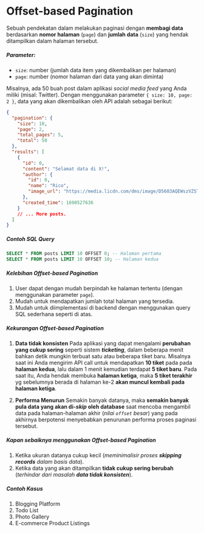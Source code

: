 # Offset-based Pagination

Sebuah pendekatan dalam melakukan paginasi dengan **membagi data** berdasarkan **nomor halaman** (`page`) dan **jumlah data** (`size`) yang hendak ditampilkan dalam halaman tersebut.

##### Parameter:

- `size`: number (jumlah data item yang dikembalikan per halaman)
- `page`: number (nomor halaman dari data yang akan diminta)

Misalnya, ada 50 buah post dalam aplikasi _social media feed_ yang Anda miliki (misal: Twitter). Dengan menggunakan parameter `{ size: 10, page: 2 }`, data yang akan dikembalikan oleh API adalah sebagai berikut:

```json
{
  "pagination": {
    "size": 10,
    "page": 2,
    "total_pages": 5,
    "total": 50
  },
  "results": [
    {
      "id": 0,
      "content": "Selamat data di X!",
      "author": {
        "id": 0,
        "name": "Rico",
        "image_url": "https://media.licdn.com/dms/image/D5603AQEWszVZSTg9_g/profile-displayphoto-shrink_400_400/0/1670101852464?e=1695859200&v=beta&t=UtPmFNoxpi3U8wWdwcNy5XH_5gIWl6EJjubJCSvSPN0"
      },
      "created_time": 1690527636
    }
    // ... More posts.
  ]
}
```

##### Contoh SQL Query

```sql
SELECT * FROM posts LIMIT 10 OFFSET 0; -- Halaman pertama
SELECT * FROM posts LIMIT 10 OFFSET 10; -- Halaman kedua
```

##### Kelebihan Offset-based Pagination

1. User dapat dengan mudah berpindah ke halaman tertentu (dengan menggunakan parameter `page`).
2. Mudah untuk mendapatkan jumlah total halaman yang tersedia.
3. Mudah untuk diimplementasi di backend dengan menggunakan query SQL sederhana seperti di atas.

##### Kekurangan Offset-based Pagination

1. **Data tidak konsisten**
   Pada aplikasi yang dapat mengalami **perubahan yang cukup sering** seperti sistem **_ticketing_**, dalam beberapa menit bahkan detik mungkin terbuat satu atau beberapa tiket baru. Misalnya saat ini Anda mengirim API call untuk mendapatkan **10 tiket** pada pada **halaman kedua**, lalu dalam 1 menit kemudian terdapat **5 tiket baru**. Pada saat itu, Anda hendak membuka **halaman ketiga**, maka **5 tiket terakhir** yg sebelumnya berada di halaman ke-2 **akan muncul kembali pada halaman ketiga**.

2. **Performa Menurun**
   Semakin banyak datanya, maka **semakin banyak pula data yang akan di-_skip_ oleh database** saat mencoba mengambil data pada halaman-halaman akhir (_nilai `offset` besar_) yang pada akhirnya berpotensi menyebabkan penurunan performa proses paginasi tersebut.

##### Kapan sebaiknya menggunakan Offset-based Pagination

1. Ketika ukuran datanya cukup kecil (_meminimalisir proses **skipping records** dalam basis data_).
2. Ketika data yang akan ditampilkan **tidak cukup sering berubah** (_terhindar dari masalah **data tidak konsisten**_).

##### Contoh Kasus

1. Blogging Platform
2. Todo List
3. Photo Gallery
4. E-commerce Product Listings
